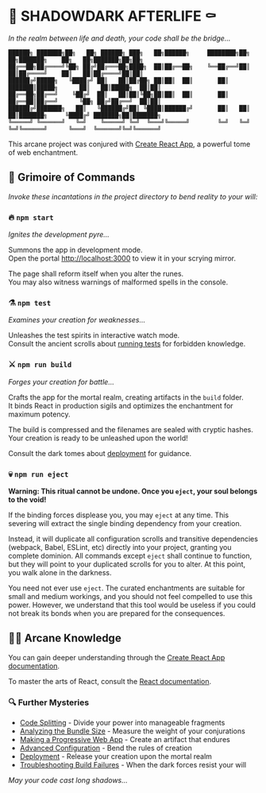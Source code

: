 # 🔮 SHADOWDARK AFTERLIFE ⚰️

_In the realm between life and death, your code shall be the bridge..._

```
██████╗ ███████╗██╗   ██╗ ██████╗ ███╗   ██╗██████╗     ████████╗██╗  ██╗███████╗    ██╗   ██╗███████╗██╗██╗
██╔══██╗██╔════╝╚██╗ ██╔╝██╔═══██╗████╗  ██║██╔══██╗    ╚══██╔══╝██║  ██║██╔════╝    ██║   ██║██╔════╝██║██║
██████╔╝█████╗   ╚████╔╝ ██║   ██║██╔██╗ ██║██║  ██║       ██║   ███████║█████╗      ██║   ██║█████╗  ██║██║
██╔══██╗██╔══╝    ╚██╔╝  ██║   ██║██║╚██╗██║██║  ██║       ██║   ██╔══██║██╔══╝      ╚██╗ ██╔╝██╔══╝  ██║██║
██████╔╝███████╗   ██║   ╚██████╔╝██║ ╚████║██████╔╝       ██║   ██║  ██║███████╗     ╚████╔╝ ███████╗██║███████╗
╚═════╝ ╚══════╝   ╚═╝    ╚═════╝ ╚═╝  ╚═══╝╚═════╝        ╚═╝   ╚═╝  ╚═╝╚══════╝      ╚═══╝  ╚══════╝╚═╝╚══════╝
```

This arcane project was conjured with [Create React App](https://github.com/facebook/create-react-app), a powerful tome of web enchantment.

## 📜 Grimoire of Commands

_Invoke these incantations in the project directory to bend reality to your will:_

### 🔥 `npm start`

_Ignites the development pyre..._

Summons the app in development mode.\
Open the portal [http://localhost:3000](http://localhost:3000) to view it in your scrying mirror.

The page shall reform itself when you alter the runes.\
You may also witness warnings of malformed spells in the console.

### ⚗️ `npm test`

_Examines your creation for weaknesses..._

Unleashes the test spirits in interactive watch mode.\
Consult the ancient scrolls about [running tests](https://facebook.github.io/create-react-app/docs/running-tests) for forbidden knowledge.

### ⚔️ `npm run build`

_Forges your creation for battle..._

Crafts the app for the mortal realm, creating artifacts in the `build` folder.\
It binds React in production sigils and optimizes the enchantment for maximum potency.

The build is compressed and the filenames are sealed with cryptic hashes.\
Your creation is ready to be unleashed upon the world!

Consult the dark tomes about [deployment](https://facebook.github.io/create-react-app/docs/deployment) for guidance.

### 💀 `npm run eject`

**Warning: This ritual cannot be undone. Once you `eject`, your soul belongs to the void!**

If the binding forces displease you, you may `eject` at any time. This severing will extract the single binding dependency from your creation.

Instead, it will duplicate all configuration scrolls and transitive dependencies (webpack, Babel, ESLint, etc) directly into your project, granting you complete dominion. All commands except `eject` shall continue to function, but they will point to your duplicated scrolls for you to alter. At this point, you walk alone in the darkness.

You need not ever use `eject`. The curated enchantments are suitable for small and medium workings, and you should not feel compelled to use this power. However, we understand that this tool would be useless if you could not break its bonds when you are prepared for the consequences.

## 🧙‍♂️ Arcane Knowledge

You can gain deeper understanding through the [Create React App documentation](https://facebook.github.io/create-react-app/docs/getting-started).

To master the arts of React, consult the [React documentation](https://reactjs.org/).

### 🔍 Further Mysteries

- [Code Splitting](https://facebook.github.io/create-react-app/docs/code-splitting) - Divide your power into manageable fragments
- [Analyzing the Bundle Size](https://facebook.github.io/create-react-app/docs/analyzing-the-bundle-size) - Measure the weight of your conjurations
- [Making a Progressive Web App](https://facebook.github.io/create-react-app/docs/making-a-progressive-web-app) - Create an artifact that endures
- [Advanced Configuration](https://facebook.github.io/create-react-app/docs/advanced-configuration) - Bend the rules of creation
- [Deployment](https://facebook.github.io/create-react-app/docs/deployment) - Release your creation upon the mortal realm
- [Troubleshooting Build Failures](https://facebook.github.io/create-react-app/docs/troubleshooting#npm-run-build-fails-to-minify) - When the dark forces resist your will

_May your code cast long shadows..._
